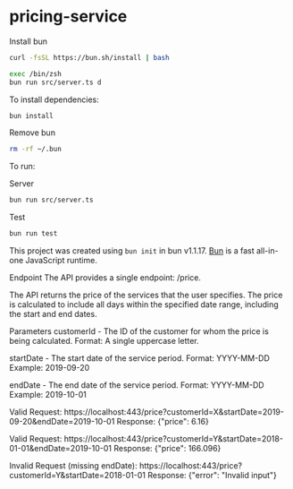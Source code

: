 # pricing-service

Install bun

```bash
curl -fsSL https://bun.sh/install | bash

exec /bin/zsh
bun run src/server.ts d
```

To install dependencies:

```bash
bun install
```

Remove bun

```bash
rm -rf ~/.bun
```

To run:

Server

```bash
bun run src/server.ts
```

Test

```bash
bun run test
```

This project was created using `bun init` in bun v1.1.17. [Bun](https://bun.sh) is a fast all-in-one JavaScript runtime.

Endpoint
The API provides a single endpoint: /price.

The API returns the price of the services that the user specifies.
The price is calculated to include all days within the specified date range, including the start and end dates.

Parameters
customerId - The ID of the customer for whom the price is being calculated.
Format: A single uppercase letter.

startDate - The start date of the service period.
Format: YYYY-MM-DD
Example: 2019-09-20

endDate - The end date of the service period.
Format: YYYY-MM-DD
Example: 2019-10-01

Valid Request:
https://localhost:443/price?customerId=X&startDate=2019-09-20&endDate=2019-10-01
Response: {"price": 6.16}

Valid Request:
https://localhost:443/price?customerId=Y&startDate=2018-01-01&endDate=2019-10-01
Response: {"price": 166.096}

Invalid Request (missing endDate):
https://localhost:443/price?customerId=Y&startDate=2018-01-01
Response: {"error": "Invalid input"}
